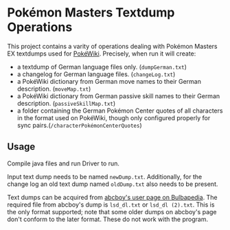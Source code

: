 # Pokémon Masters Textdump Operations

This project contains a varity of operations dealing with Pokémon Masters EX textdumps used for [PokéWiki](https://www.pokewiki.de/). Precisely, when run it will create:
* a textdump of German language files only. (`dumpGerman.txt`)
* a changelog for German language files. (`changeLog.txt`)
* a PokéWiki dictionary from German move names to their German description. (`moveMap.txt`)
* a PokéWiki dictionary from German passive skill names to their German description. (`passiveSkillMap.txt`)
* a folder containing the German Pokémon Center quotes of all characters in the format used on PokéWiki, though only configured properly for sync pairs.(`/characterPokémonCenterQuotes`)

## Usage

Compile java files and run Driver to run.

Input text dump needs to be named `newDump.txt`. Additionally, for the change log an old text dump named `oldDump.txt` also needs to be present.

Text dumps can be acquired from [abcboy's user page on Bulbapedia](https://bulbapedia.bulbagarden.net/wiki/User:Abcboy). The required file from abcboy's dump is `lsd_dl.txt` or `lsd_dl (2).txt`. This is the only format supported; note that some older dumps on abcboy's page don't conform to the later format. These do not work with the program.